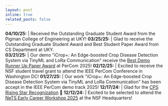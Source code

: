 ```yaml
---
layout: post
inline: true
related_posts: false
---
```

**04/10/25:** | Received the Outstanding Graduate Student Award from the Pigman College of Engineering at UKY! 
**03/25/25:** | Glad to receive the Outstanding Graduate Student Award and Best Student Paper Award from CS Department at UKY.   
**03/21/25:** | Our demo "iCrop+: An Edge-boosted Crop Disease Detection System via TinyML and LoRa Communication" receive the [Best Demo Runner Up Paper Award](https://www.percom.org/best-paper-award-details/) at PerCom 2025!
**02/12/25:** | Excited to receive the NSF student travel grant to attend the IEEE PerCom Conference in Washington DC! 
**01/27/25:** | Our work "iCrop+: An Edge-boosted Crop Disease Detection System via TinyML and LoRa Communication" has been accept in the IEEE PerCom demo track 2025! 
**12/17/24:** | Glad for the [CPS Rising Star Recognization](https://engr.uky.edu/news/phd-student-named-2024-cps-rising-star) :star2: 
**12/12/24:** | Excited to be selected to attend the [NeTS Early Career Workshop 2025](https://sites.google.com/view/nets-early-career-2025/home?authuser=0) at the NSF Headquarters! 
